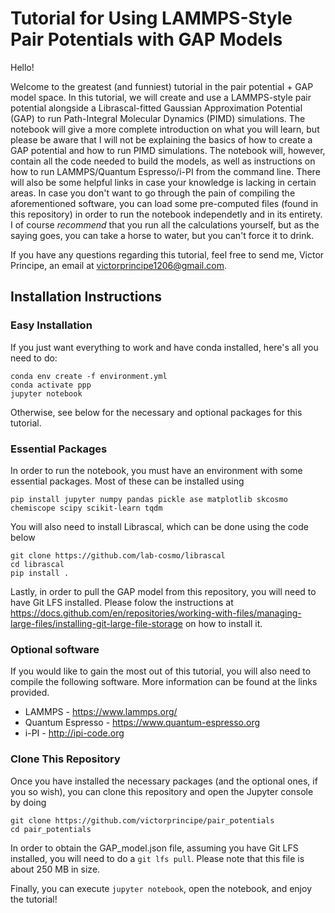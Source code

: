 # Tutorial for Using LAMMPS-Style Pair Potentials with GAP Models
Hello!

Welcome to the greatest (and funniest) tutorial in the pair potential + GAP model space. In this tutorial, we will create and use a LAMMPS-style pair potential alongside a Librascal-fitted Gaussian Approximation Potential (GAP) to run Path-Integral Molecular Dynamics (PIMD) simulations. The notebook will give a more complete introduction on what you will learn, but please be aware that I will not be explaining the basics of how to create a GAP potential and how to run PIMD simulations. The notebook will, however, contain all the code needed to build the models, as well as instructions on how to run LAMMPS/Quantum Espresso/i-PI from the command line. There will also be some helpful links in case your knowledge is lacking in certain areas. In case you don't want to go through the pain of compiling the aforementioned software, you can load some pre-computed files (found in this repository) in order to run the notebook independetly and in its entirety. I of course *recommend* that you run all the calculations yourself, but as the saying goes, you can take a horse to water, but you can't force it to drink.

If you have any questions regarding this tutorial, feel free to send me, Victor Principe, an email at victorprincipe1206@gmail.com.

## Installation Instructions

### Easy Installation

If you just want everything to work and have conda installed, here's all you need to do:

```
conda env create -f environment.yml
conda activate ppp
jupyter notebook
```

Otherwise, see below for the necessary and optional packages for this tutorial.

### Essential Packages
In order to run the notebook, you must have an environment with some essential packages. Most of these can be installed using

`pip install jupyter numpy pandas pickle ase matplotlib skcosmo chemiscope scipy scikit-learn tqdm`

You will also need to install Librascal, which can be done using the code below

```
git clone https://github.com/lab-cosmo/librascal
cd librascal
pip install .
```

Lastly, in order to pull the GAP model from this repository, you will need to have Git LFS installed. Please folow the instructions at https://docs.github.com/en/repositories/working-with-files/managing-large-files/installing-git-large-file-storage on how to install it.
### Optional software

If you would like to gain the most out of this tutorial, you will also need to compile the following software. More information can be found at the links provided.

- LAMMPS - https://www.lammps.org/
- Quantum Espresso - https://www.quantum-espresso.org
- i-PI - http://ipi-code.org

### Clone This Repository

Once you have installed the necessary packages (and the optional ones, if you so wish), you can clone this repository and open the Jupyter console by doing

```
git clone https://github.com/victorprincipe/pair_potentials
cd pair_potentials
```

In order to obtain the GAP_model.json file, assuming you have Git LFS installed, you will need to do a `git lfs pull`. Please note that this file is about 250 MB in size.

Finally, you can execute `jupyter notebook`, open the notebook, and enjoy the tutorial! 

